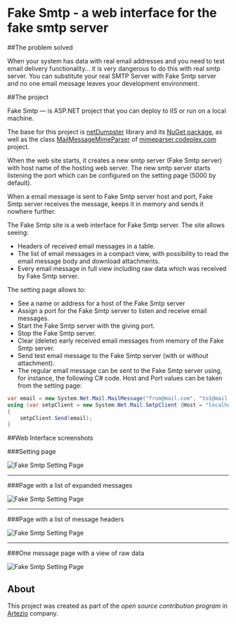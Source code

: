 # Fake Smtp -  a web interface for the fake smtp server

##The problem solved

When your system has data with real email addresses and you need to test email delivery functionality... it is very dangerous to do this with real smtp server. You can substitute your real SMTP Server with Fake Smtp server and no one email message leaves your development environment.

##The project

Fake Smtp — is ASP.NET project that you can deploy to IIS or run on a local machine.

The base for this project is [netDumpster](https://github.com/cmendible/netDumbster) library and its [NuGet package](http://www.nuget.org/packages/netDumbster), as well as the class [MailMessageMimeParser](http://mimeparser.codeplex.com/SourceControl/latest#MimeParser/MailMessageMimeParser.cs) of [mimeparser.codeplex.com](http://mimeparser.codeplex.com) project.

When the web site starts, it creates a new smtp server (Fake Smtp server) with host name of the hosting web server. The new smtp server starts listening the port which can be configured on the setting page (5000 by default). 

When a email message is sent to Fake Smtp server host and port, Fake Smtp server receives the message, keeps it in memory and sends it nowhere further.

The Fake Smtp site is a web interface for Fake Smtp server. The site allows seeing:

* Headers of received email messages in a table.
* The list of email messages in a compact view, with possibility to read the email message body and download attachments.
* Every email message in full view including raw data which was received by Fake Smtp server.

The setting page allows to:

* See a name or address for a host of the Fake Smtp server
* Assign a port for the Fake Smtp server to listen and receive email messages.
* Start the Fake Smtp server with the giving port.
* Stop the Fake Smtp server.
* Clear (delete) early received email messages from memory of the Fake Smtp server.
* Send test email message to the Fake Smtp server (with or without attachment).
* The regular email message can be sent to the Fake Smtp server using, for instance, the following C# code. Host and Port values can be taken from the setting page:

```C#
var email = new System.Net.Mail.MailMessage("from@mail.com", "to1@mail.com, to2@mail.com", "Subject", "Message");
using (var smtpClient = new System.Net.Mail.SmtpClient {Host = "localhost", Port = 5000})
{
    smtpClient.Send(email);
}
```

##Web Interface screenshots

###Setting page

![Fake Smtp Setting Page](https://github.com/lobodava/fakesmtp/blob/master/ScreenShots/FakeSmtp1.png)

---

###Page with a list of expanded messages

![Fake Smtp Setting Page](https://github.com/lobodava/fakesmtp/blob/master/ScreenShots/FakeSmtp2.png)

---

###Page with a list of message headers

![Fake Smtp Setting Page](https://github.com/lobodava/fakesmtp/blob/master/ScreenShots/FakeSmtp3.png)

---

###One message page with a view of raw data

![Fake Smtp Setting Page](https://github.com/lobodava/fakesmtp/blob/master/ScreenShots/FakeSmtp4.png)

## About
This project was created as part of the *open source contribution program* in [Artezio](http://www.artezio.com/) company.

